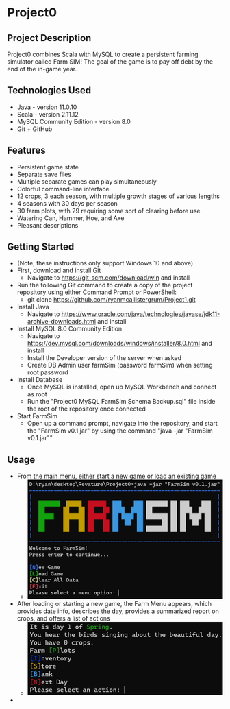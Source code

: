 # Project0
## Project Description
Project0 combines Scala with MySQL to create a persistent farming simulator called Farm SIM! The goal of the game is to pay off debt by the end of the in-game year.

## Technologies Used
- Java - version 11.0.10
- Scala - version 2.11.12
- MySQL Community Edition - version 8.0
- Git + GitHub

## Features
- Persistent game state
- Separate save files
- Multiple separate games can play simultaneously
- Colorful command-line interface
- 12 crops, 3 each season, with multiple growth stages of various lengths
- 4 seasons with 30 days per season
- 30 farm plots, with 29 requiring some sort of clearing before use
- Watering Can, Hammer, Hoe, and Axe
- Pleasant descriptions

## Getting Started
- (Note, these instructions only support Windows 10 and above)
- First, download and install Git
    - Navigate to https://git-scm.com/download/win and install
- Run the following Git command to create a copy of the project repository using either Command Prompt or PowerShell:
    - git clone https://github.com/ryanmcallistergrum/Project1.git
- Install Java
    - Navigate to https://www.oracle.com/java/technologies/javase/jdk11-archive-downloads.html and install
- Install MySQL 8.0 Community Edition
  - Navigate to https://dev.mysql.com/downloads/windows/installer/8.0.html and install
  - Install the Developer version of the server when asked
  - Create DB Admin user farmSim (password farmSim) when setting root password
- Install Database
  - Once MySQL is installed, open up MySQL Workbench and connect as root
  - Run the "Project0 MySQL FarmSim Schema Backup.sql" file inside the root of the repository once connected
- Start FarmSim
  - Open up a command prompt, navigate into the repository, and start the "FarmSim v0.1.jar" by using the command "java -jar "FarmSim v0.1.jar""

## Usage
- From the main menu, either start a new game or load an existing game
  - ![Main Menu](/images/Main%20Menu.png?raw=true)
- After loading or starting a new game, the Farm Menu appears, which provides date info, describes the day, provides a summarized report on crops, and offers a list of actions
  - ![Farm Menu](/images/Farm%20Menu.png?raw=true)
- 